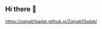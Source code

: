 ## Hi there 👋
 https://zainab1sadat.github.io/Zainab1Sadat/
<!--
**Zainab1sadat/Zainab1Sadat** is a ✨ _special_ ✨ repository because its `README.md` (this file) appears on your GitHub profile.
1_Hi I am Zainab Sadat.
Here are some ideas to get you started:

- 🔭 I’m currently working on ...
- 🌱 I’m currently learning ...
- 👯 I’m looking to collaborate on ...
- 🤔 I’m looking for help with ...
- 💬 Ask me about ...
- 📫 How to reach me: ...
- 😄 Pronouns: ...
- ⚡ Fun fact: ...
-->
